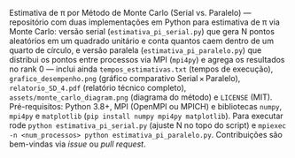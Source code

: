 Estimativa de π por Método de Monte Carlo (Serial vs. Paralelo) — repositório com duas implementações em Python para estimativa de π via Monte Carlo: versão serial (`estimativa_pi_serial.py`) que gera N pontos aleatórios em um quadrado unitário e conta quantos caem dentro de um quarto de círculo, e versão paralela (`estimativa_pi_paralelo.py`) que distribui os pontos entre processos via MPI (`mpi4py`) e agrega os resultados no rank 0 — inclui ainda `tempos_estimativas.txt` (tempos de execução), `grafico_desempenho.png` (gráfico comparativo Serial × Paralelo), `relatorio_SD_4.pdf` (relatório técnico completo), `assets/monte_carlo_diagram.png` (diagrama do método) e `LICENSE` (MIT). Pré-requisitos: Python 3.8+, MPI (OpenMPI ou MPICH) e bibliotecas `numpy`, `mpi4py` e `matplotlib` (`pip install numpy mpi4py matplotlib`). Para executar rode `python estimativa_pi_serial.py` (ajuste N no topo do script) e `mpiexec -n <num_processos> python estimativa_pi_paralelo.py`. Contribuições são bem-vindas via *issue* ou *pull request*.  
